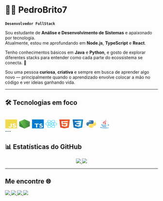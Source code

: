 # 👨‍💻 PedroBrito7
**`Desenvolvedor FullStack`**

Sou estudante de **Análise e Desenvolvimento de Sistemas** e apaixonado por tecnologia.  
Atualmente, estou me aprofundando em **Node.js**, **TypeScript** e **React**.  

Tenho conhecimentos básicos em **Java** e **Python**, e gosto de explorar diferentes stacks para entender como cada parte do ecossistema se conecta. 🚀  

Sou uma pessoa **curiosa**, **criativa** e sempre em busca de aprender algo novo — principalmente quando o aprendizado envolve colocar a mão no código e ver ideias ganhando vida.  

---
## 🛠️ Tecnologias em foco

<div style="display: inline_block"><br>
  <img align="center" alt="PedroBrito7-Js" height="30" width="40" src="https://raw.githubusercontent.com/devicons/devicon/master/icons/javascript/javascript-plain.svg">
  <img align="center" alt="PedroBrito7-Node" height="30" width="40" src="https://raw.githubusercontent.com/devicons/devicon/master/icons/nodejs/nodejs-original.svg">
  <img align="center" alt="PedroBrito7-Ts" height="30" width="40" src="https://raw.githubusercontent.com/devicons/devicon/master/icons/typescript/typescript-plain.svg">
  <img align="center" alt="PedroBrito7-React" height="30" width="40" src="https://raw.githubusercontent.com/devicons/devicon/master/icons/react/react-original.svg">
  <img align="center" alt="PedroBrito7-HTML" height="30" width="40" src="https://raw.githubusercontent.com/devicons/devicon/master/icons/html5/html5-original.svg">
  <img align="center" alt="PedroBrito7-CSS" height="30" width="40" src="https://raw.githubusercontent.com/devicons/devicon/master/icons/css3/css3-original.svg">
  <img align="center" alt="PedroBrito7-Python" height="30" width="40" src="https://raw.githubusercontent.com/devicons/devicon/master/icons/python/python-original.svg">
  <img align="center" alt="PedroBrito7-Java" height="30" width="40" src="https://raw.githubusercontent.com/devicons/devicon/master/icons/java/java-original.svg">
</div>
---


## 📊 Estatísticas do GitHub

<div align="center">

  <a href="https://github.com/anuraghazra/github-readme-stats">
    <img height="180em" src="https://github-readme-stats.vercel.app/api?username=PedroBrito7&show_icons=true&theme=tokyonight&count_private=true&include_all_commits=true"/>
  </a>
  <a href="https://github.com/anuraghazra/github-readme-stats">
    <img height="180em" src="https://github-readme-stats.vercel.app/api/top-langs/?username=PedroBrito7&layout=compact&langs_count=7&theme=tokyonight"/>
  </a>

</div>

---
## Me encontre 🌐 

<div>
  <a href="https://www.youtube.com/channel/UCaWfZFpX9LB-vw0ZTqLvWtg" target="_blank">
    <img src="https://img.shields.io/badge/YouTube-FF0000?style=for-the-badge&logo=youtube&logoColor=white" target="_blank">
  </a>
  <a href="https://www.tiktok.com/@brito7pedro" target="_blank">
    <img src="https://img.shields.io/badge/-TikTok-%23000000?style=for-the-badge&logo=tiktok&logoColor=white" target="_blank">
  </a>
  <a href="mailto:pedrobritofreitas10@gmail.com">
    <img src="https://img.shields.io/badge/-Gmail-%23333?style=for-the-badge&logo=gmail&logoColor=white" target="_blank">
  </a>
  <a href="https://www.linkedin.com/in/pedro-brito-freitas/" target="_blank">
    <img src="https://img.shields.io/badge/-LinkedIn-%230077B5?style=for-the-badge&logo=linkedin&logoColor=white" target="_blank">
  </a>
</div>
